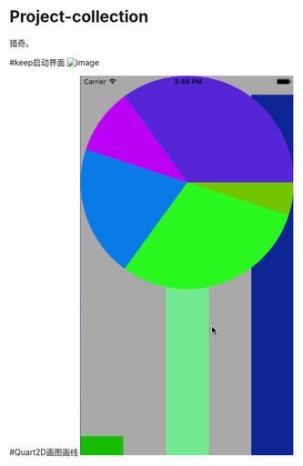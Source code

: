 # Project-collection
猎奇。

#keep启动界面
![image](https://github.com/0bin/Project-collection/blob/master/BBBKeep/BBBKeep/keep.gif)

#Quart2D画图画线
![image](https://github.com/0bin/Project-collection/blob/master/BBBQuart2D/BBBQuart2D/Quart2D.gif)


